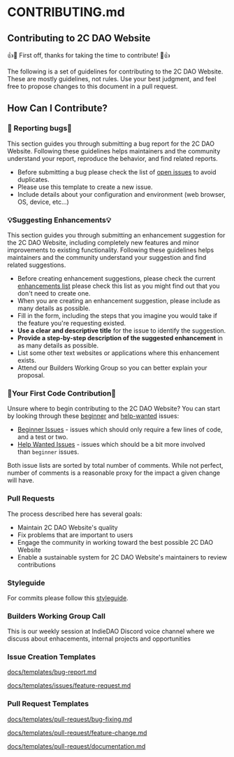 # CONTRIBUTING.md

## Contributing to 2C DAO Website

👍🎉 First off, thanks for taking the time to contribute! 🎉👍

The following is a set of guidelines for contributing to the 2C DAO Website. These are mostly guidelines, not rules. Use your best judgment, and feel free to propose changes to this document in a pull request.

## How Can I Contribute?

### 🐞 Reporting bugs🐞

This section guides you through submitting a bug report for the 2C DAO Website. Following these guidelines helps maintainers and the community understand your report, reproduce the behavior, and find related reports.

- Before submitting a bug please check the list of [open issues](https://github.com/twos-complement/indiedao/issues) to avoid duplicates.
- Please use this template to create a new issue.
- Include details about your configuration and environment (web browser, OS, device, etc...)

### 💡Suggesting Enhancements💡

This section guides you through submitting an enhancement suggestion for the 2C DAO Website, including completely new features and minor improvements to existing functionality. Following these guidelines helps maintainers and the community understand your suggestion and find related suggestions.

- Before creating enhancement suggestions, please check the current [enhancements list](https://github.com/twos-complement/indiedao/labels/enhancement) please check this list as you might find out that you don't need to create one.
- When you are creating an enhancement suggestion, please include as many details as possible.
- Fill in the form, including the steps that you imagine you would take if the feature you're requesting existed.
- **Use a clear and descriptive title** for the issue to identify the suggestion.
- **Provide a step-by-step description of the suggested enhancement** in as many details as possible.
- List some other text websites or applications where this enhancement exists.
- Attend our Builders Working Group so you can better explain your proposal.

### 🐣Your First Code Contribution🐣

Unsure where to begin contributing to the 2C DAO Website? You can start by looking through these [beginner](https://github.com/twos-complement/indiedao/labels/beginner) and [help-wanted](https://github.com/twos-complement/indiedao/labels/help-wanted) issues:

- [Beginner Issues](https://github.com/twos-complement/indiedao/labels/good%20first%20issue) - issues which should only require a few lines of code, and a test or two.
- [Help Wanted Issues](https://github.com/twos-complement/indiedao/labels/help%20wanted) - issues which should be a bit more involved than `beginner` issues.

Both issue lists are sorted by total number of comments. While not perfect, number of comments is a reasonable proxy for the impact a given change will have.

### **Pull Requests**

The process described here has several goals:

- Maintain 2C DAO Website's quality
- Fix problems that are important to users
- Engage the community in working toward the best possible 2C DAO Website
- Enable a sustainable system for 2C DAO Website's maintainers to review contributions

### Styleguide

For commits please follow this [styleguide](https://www.conventionalcommits.org/en/v1.0.0/).

### Builders Working Group Call

This is our weekly session at IndieDAO Discord voice channel where we discuss about enhacements, internal projects and opportunities

### Issue Creation Templates

[docs/templates/bug-report.md](/docs/templates/issues/bug-report.md)

[docs/templates/issues/feature-request.md](docs/templates/issues/feature-request.md)

### Pull Request Templates

[docs/templates/pull-request/bug-fixing.md](/docs/templates/pull-request/bug-fixing.md)

[docs/templates/pull-request/feature-change.md](/docs/templates/pull-request/feature-change.md)

[docs/templates/pull-request/documentation.md](/docs/templates/pull-request/documentation.md)
